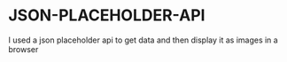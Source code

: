 # JSON-PLACEHOLDER-API

I used a json placeholder api to get data and then display it as images in a browser
